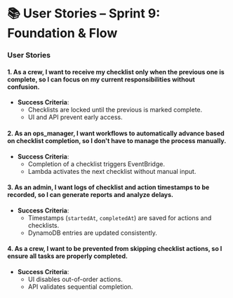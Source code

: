 
# 📚 User Stories – Sprint 9: Foundation & Flow

### User Stories

#### 1. As a **crew**, I want to receive my checklist only when the previous one is complete, so I can focus on my current responsibilities without confusion.
- **Success Criteria**:
  - Checklists are locked until the previous is marked complete.
  - UI and API prevent early access.

#### 2. As an **ops_manager**, I want workflows to automatically advance based on checklist completion, so I don't have to manage the process manually.
- **Success Criteria**:
  - Completion of a checklist triggers EventBridge.
  - Lambda activates the next checklist without manual input.

#### 3. As an **admin**, I want logs of checklist and action timestamps to be recorded, so I can generate reports and analyze delays.
- **Success Criteria**:
  - Timestamps (`startedAt`, `completedAt`) are saved for actions and checklists.
  - DynamoDB entries are updated consistently.

#### 4. As a **crew**, I want to be prevented from skipping checklist actions, so I ensure all tasks are properly completed.
- **Success Criteria**:
  - UI disables out-of-order actions.
  - API validates sequential completion.
